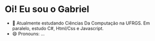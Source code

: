 # Oi! Eu sou o Gabriel
- 🌱 Atualmente estudando Ciências Da Computação na UFRGS. Em paralelo, estudo C#, Html/Css e Javascript.
- 😄 Pronouns: ...
